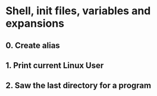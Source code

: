# Shell, init files, variables and expansions

## 0. Create alias

## 1. Print current Linux User

## 2. Saw the last directory for a program
